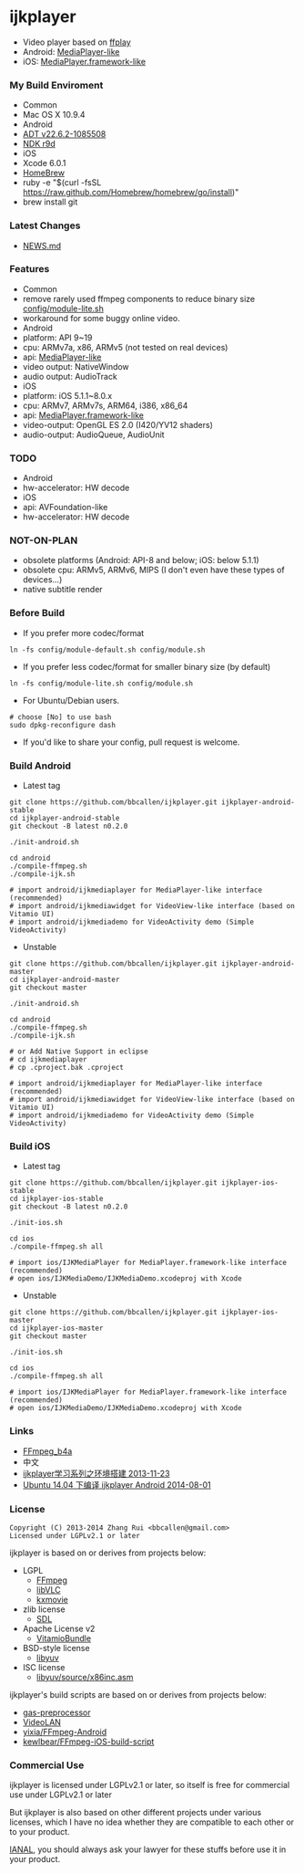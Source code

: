 ijkplayer
=========
- Video player based on [ffplay](http://ffmpeg.org)
 - Android: [MediaPlayer-like](android/ijkmediaplayer/src/tv/danmaku/ijk/media/player/AbstractMediaPlayer.java)
 - iOS: [MediaPlayer.framework-like](ios/IJKMediaPlayer/IJKMediaPlayer/IJKMediaPlayback.h)

### My Build Enviroment
- Common
 - Mac OS X 10.9.4
- Android
 - [ADT v22.6.2-1085508](http://developer.android.com/sdk/index.html)
 - [NDK r9d](http://developer.android.com/tools/sdk/ndk/index.html)
- iOS
 - Xcode 6.0.1
- [HomeBrew](http://brew.sh)
 - ruby -e "$(curl -fsSL https://raw.github.com/Homebrew/homebrew/go/install)"
 - brew install git

### Latest Changes
- [NEWS.md](NEWS.md)

### Features
- Common
 - remove rarely used ffmpeg components to reduce binary size [config/module-lite.sh](config/module-lite.sh)
 - workaround for some buggy online video.
- Android
 - platform: API 9~19
 - cpu: ARMv7a, x86, ARMv5 (not tested on real devices)
 - api: [MediaPlayer-like](android/ijkmediaplayer/src/tv/danmaku/ijk/media/player/IMediaPlayer.java)
 - video output: NativeWindow
 - audio output: AudioTrack
- iOS
 - platform: iOS 5.1.1~8.0.x
 - cpu: ARMv7, ARMv7s, ARM64, i386, x86_64
 - api: [MediaPlayer.framework-like](ios/IJKMediaPlayer/IJKMediaPlayer/IJKMediaPlayback.h)
 - video-output: OpenGL ES 2.0 (I420/YV12 shaders)
 - audio-output: AudioQueue, AudioUnit

### TODO
- Android
 - hw-accelerator: HW decode
- iOS
 - api: AVFoundation-like
 - hw-accelerator: HW decode

### NOT-ON-PLAN
- obsolete platforms (Android: API-8 and below; iOS: below 5.1.1)
- obsolete cpu: ARMv5, ARMv6, MIPS (I don't even have these types of devices…)
- native subtitle render

### Before Build
- If you prefer more codec/format
```
ln -fs config/module-default.sh config/module.sh
```

- If you prefer less codec/format for smaller binary size (by default)
```
ln -fs config/module-lite.sh config/module.sh
```

- For Ubuntu/Debian users.
```
# choose [No] to use bash
sudo dpkg-reconfigure dash
```

- If you'd like to share your config, pull request is welcome.

### Build Android
- Latest tag

```
git clone https://github.com/bbcallen/ijkplayer.git ijkplayer-android-stable
cd ijkplayer-android-stable
git checkout -B latest n0.2.0

./init-android.sh

cd android
./compile-ffmpeg.sh
./compile-ijk.sh

# import android/ijkmediaplayer for MediaPlayer-like interface (recommended)
# import android/ijkmediawidget for VideoView-like interface (based on Vitamio UI)
# import android/ijkmediademo for VideoActivity demo (Simple VideoActivity)
```

- Unstable

```
git clone https://github.com/bbcallen/ijkplayer.git ijkplayer-android-master
cd ijkplayer-android-master
git checkout master

./init-android.sh

cd android
./compile-ffmpeg.sh
./compile-ijk.sh

# or Add Native Support in eclipse
# cd ijkmediaplayer
# cp .cproject.bak .cproject

# import android/ijkmediaplayer for MediaPlayer-like interface (recommended)
# import android/ijkmediawidget for VideoView-like interface (based on Vitamio UI)
# import android/ijkmediademo for VideoActivity demo (Simple VideoActivity)
```

### Build iOS
- Latest tag

```
git clone https://github.com/bbcallen/ijkplayer.git ijkplayer-ios-stable
cd ijkplayer-ios-stable
git checkout -B latest n0.2.0

./init-ios.sh

cd ios
./compile-ffmpeg.sh all

# import ios/IJKMediaPlayer for MediaPlayer.framework-like interface (recommended)
# open ios/IJKMediaDemo/IJKMediaDemo.xcodeproj with Xcode
```

- Unstable

```
git clone https://github.com/bbcallen/ijkplayer.git ijkplayer-ios-master
cd ijkplayer-ios-master
git checkout master

./init-ios.sh

cd ios
./compile-ffmpeg.sh all

# import ios/IJKMediaPlayer for MediaPlayer.framework-like interface (recommended)
# open ios/IJKMediaDemo/IJKMediaDemo.xcodeproj with Xcode
```

### Links
- [FFmpeg_b4a](http://www.basic4ppc.com/android/forum/threads/ffmpeg_b4a-a-ffmpeg-library-for-b4a-decoding-streaming.44476/)
- 中文
 - [ijkplayer学习系列之环境搭建 2013-11-23](http://blog.csdn.net/nfer_zhuang/article/details/16905755)
 - [Ubuntu 14.04 下编译 ijkplayer Android 2014-08-01](http://xqq.0ginr.com/ijkplayer-build/#more-134)

### License

```
Copyright (C) 2013-2014 Zhang Rui <bbcallen@gmail.com> 
Licensed under LGPLv2.1 or later
```

ijkplayer is based on or derives from projects below:
- LGPL
  - [FFmpeg](http://git.videolan.org/?p=ffmpeg.git)
  - [libVLC](http://git.videolan.org/?p=vlc.git)
  - [kxmovie](https://github.com/kolyvan/kxmovie)
- zlib license
  - [SDL](http://www.libsdl.org)
- Apache License v2
  - [VitamioBundle](https://github.com/yixia/VitamioBundle)
- BSD-style license
  - [libyuv](https://code.google.com/p/libyuv/)
- ISC license
  - [libyuv/source/x86inc.asm](https://code.google.com/p/libyuv/source/browse/trunk/source/x86inc.asm)

ijkplayer's build scripts are based on or derives from projects below:
- [gas-preprocessor](http://git.libav.org/?p=gas-preprocessor.git)
- [VideoLAN](http://git.videolan.org)
- [yixia/FFmpeg-Android](https://github.com/yixia/FFmpeg-Android)
- [kewlbear/FFmpeg-iOS-build-script](http://github.com/kewlbear/FFmpeg-iOS-build-script) 

### Commercial Use
ijkplayer is licensed under LGPLv2.1 or later, so itself is free for commercial use under LGPLv2.1 or later

But ijkplayer is also based on other different projects under various licenses, which I have no idea whether they are compatible to each other or to your product.

[IANAL](http://en.wikipedia.org/wiki/IANAL), you should always ask your lawyer for these stuffs before use it in your product.
